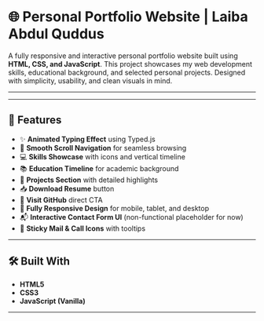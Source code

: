 # 🌐 Personal Portfolio Website | Laiba Abdul Quddus

A fully responsive and interactive personal portfolio website built using **HTML, CSS, and JavaScript**. This project showcases my web development skills, educational background, and selected personal projects. Designed with simplicity, usability, and clean visuals in mind.

---

---

## 🎯 Features

- ✨ **Animated Typing Effect** using Typed.js
- 🎯 **Smooth Scroll Navigation** for seamless browsing
- 💻 **Skills Showcase** with icons and vertical timeline
- 📚 **Education Timeline** for academic background
- 🧩 **Projects Section** with detailed highlights
- 📥 **Download Resume** button
- 🔗 **Visit GitHub** direct CTA
- 📱 **Fully Responsive Design** for mobile, tablet, and desktop
- 📬 **Interactive Contact Form UI** (non-functional placeholder for now)
- 📍 **Sticky Mail & Call Icons** with tooltips

---

## 🛠️ Built With

- **HTML5**
- **CSS3**
- **JavaScript (Vanilla)**

---


